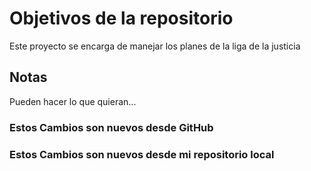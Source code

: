 # Objetivos de la repositorio

Este proyecto se encarga de manejar los planes de la liga de la justicia


## Notas
Pueden hacer lo que quieran...


### Estos Cambios son nuevos desde GitHub
### Estos Cambios son nuevos desde mi repositorio local
